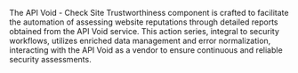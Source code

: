 The API Void - Check Site Trustworthiness component is crafted to facilitate the automation of assessing website reputations through detailed reports obtained from the API Void service. This action series, integral to security workflows, utilizes enriched data management and error normalization, interacting with the API Void as a vendor to ensure continuous and reliable security assessments.

